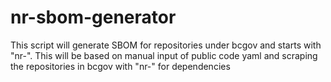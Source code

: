 # nr-sbom-generator
This script will generate SBOM for repositories under bcgov and starts with "nr-". This will be based on manual input of public code yaml and scraping the repositories in bcgov with "nr-" for dependencies

